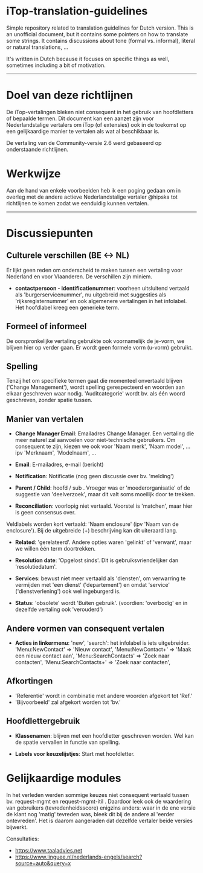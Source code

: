 # iTop-translation-guidelines
Simple repository related to translation guidelines for Dutch version.
This is an unofficial document, but it contains some pointers on how to translate some strings. 
It contains discussions about tone (formal vs. informal), literal or natural translations, ...

It's written in Dutch because it focuses on specific things as well, sometimes including a bit of motivation.

---


# Doel van deze richtlijnen
De iTop-vertalingen bleken niet consequent in het gebruik van hoofdletters of bepaalde termen. Dit document kan een aanzet zijn voor Nederlandstalige vertalers om iTop (of extensies) ook in de toekomst op een gelijkaardige manier te vertalen als wat al beschikbaar is.

De vertaling van de Community-versie 2.6 werd gebaseerd op onderstaande richtlijnen.

# Werkwijze
Aan de hand van enkele voorbeelden heb ik een poging gedaan om in overleg met de andere actieve Nederlandstalige vertaler @hipska tot richtlijnen te komen zodat we eenduidig kunnen vertalen.

---


# Discussiepunten


## Culturele verschillen (BE <-> NL)
Er lijkt geen reden om onderscheid te maken tussen een vertaling voor Nederland en voor Vlaanderen. De verschillen zijn miniem.

* **contactpersoon - identificatienummer**: voorheen uitsluitend vertaald als 'burgerservicenummer', nu uitgebreid met suggesties als 'rijksregisternummer' en ook algemenere vertalingen in het infolabel. Het hoofdlabel kreeg een generieke term.


## Formeel of informeel
De oorspronkelijke vertaling gebruikte ook voornamelijk de je-vorm, we blijven hier op verder gaan. Er wordt geen formele vorm (u-vorm) gebruikt.


## Spelling
Tenzij het om specifieke termen gaat die momenteel onvertaald blijven ('Change Management'), wordt spelling gerespecteerd en woorden aan elkaar geschreven waar nodig. 'Auditcategorie' wordt bv. als één woord geschreven, zonder spatie tussen.

## Manier van vertalen

* **Change Manager Email**: Emailadres Change Manager. Een vertaling die meer naturel zal aanvoelen voor niet-technische gebruikers. Om consequent te zijn, kiezen we ook voor 'Naam merk', 'Naam model', ... ipv 'Merknaam', 'Modelnaam', ...


* **Email**: E-mailadres, e-mail (bericht)


* **Notification**: Notificatie (nog geen discussie over bv. 'melding')

* **Parent / Child**: hoofd / sub . Vroeger was er 'moederorganisatie' of de suggestie van 'deelverzoek', maar dit valt soms moeilijk door te trekken.

* **Reconciliation**: voorlopig niet vertaald. Voorstel is 'matchen', maar hier is geen consensus over.

Veldlabels worden kort vertaald: 'Naam enclosure' (ipv 'Naam van de enclosure'). Bij de uitgebreide (+) beschrijving kan dit uiteraard lang.

* **Related**: 'gerelateerd'. Andere opties waren 'gelinkt' of 'verwant', maar we willen één term doortrekken.

* **Resolution date**: 'Opgelost sinds'. Dit is gebruiksvriendelijker dan 'resolutiedatum'.

* **Services**: bewust niet meer vertaald als 'diensten', om verwarring te vermijden met 'een dienst' ('departement') en omdat 'service' ('dienstverlening') ook wel ingeburgerd is.

* **Status**: 'obsolete' wordt 'Buiten gebruik'. (voordien: 'overbodig' en in dezelfde vertaling ook 'verouderd')


## Andere vormen van consequent vertalen

* **Acties in linkermenu**: 
'new', 'search': het infolabel is iets uitgebreider.
'Menu:NewContact' => 'Nieuw contact',
'Menu:NewContact+' => 'Maak een nieuw contact aan',
'Menu:SearchContacts' => 'Zoek naar contacten',
'Menu:SearchContacts+' => 'Zoek naar contacten',

## Afkortingen
* 'Referentie' wordt in combinatie met andere woorden afgekort tot 'Ref.'
* 'Bijvoorbeeld' zal afgekort worden tot 'bv.'


## Hoofdlettergebruik

* **Klassenamen**: blijven met een hoofdletter geschreven worden. Wel kan de spatie vervallen in functie van spelling.

* **Labels voor keuzelijstjes**: Start met hoofdletter.

# Gelijkaardige modules
In het verleden werden sommige keuzes niet consequent vertaald tussen bv. request-mgmt en request-mgmt-itil . Daardoor leek ook de waardering van gebruikers (tevredenheidsscore) enigzins anders: waar in de ene versie de klant nog 'matig' tevreden was, bleek dit bij de andere al 'eerder ontevreden'. Het is daarom aangeraden dat dezelfde vertaler beide versies bijwerkt.


Consultaties:
* https://www.taaladvies.net
* https://www.linguee.nl/nederlands-engels/search?source=auto&query=x


